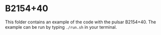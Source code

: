 # B2154+40

This folder contains an example of the code with the pulsar
B2154+40. The example can be run by typing `./run.sh` in your
terminal.

